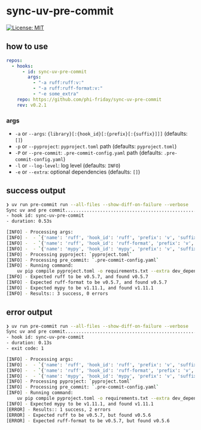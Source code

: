 # sync-uv-pre-commit
[![License: MIT](https://img.shields.io/badge/License-MIT-yellow.svg)](https://opensource.org/licenses/MIT)

## how to use
```yaml
repos:
  - hooks:
      - id: sync-uv-pre-commit
        args:
          - "-a ruff:ruff:v:"
          - "-a ruff:ruff-format:v:"
          - "-e some_extra"
    repo: https://github.com/phi-friday/sync-uv-pre-commit
    rev: v0.2.1
```

### args
- `-a` or `--args`: `{library}[:{hook_id}[:{prefix}[:{suffix}]]]` (defaults: `[]`)
- `-p` or `--pyproject`: `pyproject.toml` path (defaults: `pyproject.toml`)
- `-P` or `--pre-commit`: `.pre-commit-config.yaml` path (defaults: `.pre-commit-config.yaml`)
- `-l` or `--log-level`: log level (defaults: `INFO`)
- `-e` or `--extra`: optional dependencies (defaults: `[]`)

## success output
```bash
❯ uv run pre-commit run --all-files --show-diff-on-failure --verbose
Sync uv and pre commit..................................................Passed
- hook id: sync-uv-pre-commit
- duration: 0.53s

[INFO] - Processing args:
[INFO] -  - `{'name': 'ruff', 'hook_id': 'ruff', 'prefix': 'v', 'suffix': ''}`
[INFO] -  - `{'name': 'ruff', 'hook_id': 'ruff-format', 'prefix': 'v', 'suffix': ''}`
[INFO] -  - `{'name': 'mypy', 'hook_id': 'mypy', 'prefix': 'v', 'suffix': ''}`
[INFO] - Processing pyproject: `pyproject.toml`
[INFO] - Processing pre_commit: `.pre-commit-config.yaml`
[INFO] - Running command:
    uv pip compile pyproject.toml -o requirements.txt --extra dev_dependencies
[INFO] - Expected ruff to be v0.5.7, and found v0.5.7
[INFO] - Expected ruff-format to be v0.5.7, and found v0.5.7
[INFO] - Expected mypy to be v1.11.1, and found v1.11.1
[INFO] - Results:: 3 success, 0 errors
```

## error output
```bash
❯ uv run pre-commit run --all-files --show-diff-on-failure --verbose
Sync uv and pre commit..................................................Failed
- hook id: sync-uv-pre-commit
- duration: 0.13s
- exit code: 1

[INFO] - Processing args:
[INFO] -  - `{'name': 'ruff', 'hook_id': 'ruff', 'prefix': 'v', 'suffix': ''}`
[INFO] -  - `{'name': 'ruff', 'hook_id': 'ruff-format', 'prefix': 'v', 'suffix': ''}`
[INFO] -  - `{'name': 'mypy', 'hook_id': 'mypy', 'prefix': 'v', 'suffix': ''}`
[INFO] - Processing pyproject: `pyproject.toml`
[INFO] - Processing pre_commit: `.pre-commit-config.yaml`
[INFO] - Running command:
    uv pip compile pyproject.toml -o requirements.txt --extra dev_dependencies
[INFO] - Expected mypy to be v1.11.1, and found v1.11.1
[ERROR] - Results:: 1 success, 2 errors
[ERROR] - Expected ruff to be v0.5.7, but found v0.5.6
[ERROR] - Expected ruff-format to be v0.5.7, but found v0.5.6
```